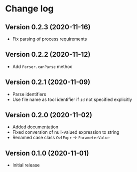 # Change log

## Version 0.2.3 (2020-11-16)

* Fix parsing of process requirements

## Version 0.2.2 (2020-11-12)

* Add `Parser.canParse` method

## Version 0.2.1 (2020-11-09)

* Parse identifiers
* Use file name as tool identifier if `id` not specified explicitly

## Version 0.2.0 (2020-11-02)

* Added documentation
* Fixed conversion of null-valued expression to string
* Renamed case class `CwlExpr` -> `ParameterValue`

## Version 0.1.0 (2020-11-01)

* Initial release